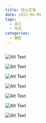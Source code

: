 ```yaml
---
title: 径山花海
date: 2022-04-05
tags:
  - 浙江
  - 风光
categories:
  - 摄影
---
```


<img src="https://blog-1321452376.cos.ap-shanghai.myqcloud.com/%E6%91%84%E5%BD%B1%2F%E5%BE%84%E5%B1%B1%E8%8A%B1%E6%B5%B7%2Fhaou-3512.jpg" alt="">

<!-- more -->

![Alt Text](https://blog-1321452376.cos.ap-shanghai.myqcloud.com/%E6%91%84%E5%BD%B1%2F%E5%BE%84%E5%B1%B1%E8%8A%B1%E6%B5%B7%2Fhaou-3609.jpg)

![Alt Text](https://blog-1321452376.cos.ap-shanghai.myqcloud.com/%E6%91%84%E5%BD%B1%2F%E5%BE%84%E5%B1%B1%E8%8A%B1%E6%B5%B7%2Fhaou-3646.jpg)

![Alt Text](https://blog-1321452376.cos.ap-shanghai.myqcloud.com/%E6%91%84%E5%BD%B1%2F%E5%BE%84%E5%B1%B1%E8%8A%B1%E6%B5%B7%2Fhaou-3647.jpg)

![Alt Text](https://blog-1321452376.cos.ap-shanghai.myqcloud.com/%E6%91%84%E5%BD%B1%2F%E5%BE%84%E5%B1%B1%E8%8A%B1%E6%B5%B7%2Fhaou-3652.jpg)

![Alt Text](https://blog-1321452376.cos.ap-shanghai.myqcloud.com/%E6%91%84%E5%BD%B1%2F%E5%BE%84%E5%B1%B1%E8%8A%B1%E6%B5%B7%2Fhaou-3669.jpg)

![Alt Text](https://blog-1321452376.cos.ap-shanghai.myqcloud.com/%E6%91%84%E5%BD%B1%2F%E5%BE%84%E5%B1%B1%E8%8A%B1%E6%B5%B7%2Fhaou-3670.jpg)

![Alt Text](https://blog-1321452376.cos.ap-shanghai.myqcloud.com/%E6%91%84%E5%BD%B1%2F%E5%BE%84%E5%B1%B1%E8%8A%B1%E6%B5%B7%2Fhaou-3672.jpg)

